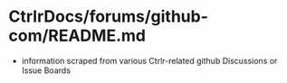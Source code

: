 # CtrlrDocs/forums/github-com/README.md

- information scraped from various Ctrlr-related github Discussions or Issue Boards